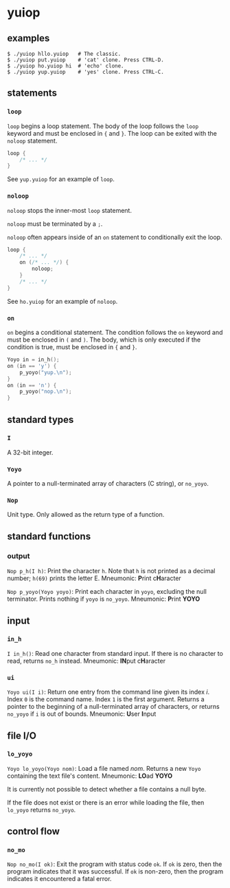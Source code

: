 # yuiop

## examples

    $ ./yuiop hllo.yuiop   # The classic.
    $ ./yuiop put.yuiop    # 'cat' clone. Press CTRL-D.
    $ ./yuiop ho.yuiop hi  # 'echo' clone.
    $ ./yuiop yup.yuiop    # 'yes' clone. Press CTRL-C.

## statements

### `loop`

`loop` begins a loop statement. The body of the loop
follows the `loop` keyword and must be enclosed in `{` and
`}`. The loop can be exited with the `noloop` statement.

```c
loop {
    /* ... */
}
```

See `yup.yuiop` for an example of `loop`.

### `noloop`

`noloop` stops the inner-most `loop` statement.

`noloop` must be terminated by a `;`.

`noloop` often appears inside of an `on` statement to
conditionally exit the loop.

```c
loop {
    /* ... */
    on (/* ... */) {
        noloop;
    }
    /* ... */
}
```

See `ho.yuiop` for an example of `noloop`.

### `on`

`on` begins a conditional statement. The condition follows
the `on` keyword and must be enclosed in `(` and `)`. The
body, which is only executed if the condition is true, must
be enclosed in `{` and `}`.

```c
Yoyo in = in_h();
on (in == 'y') {
    p_yoyo("yup.\n");
}
on (in == 'n') {
    p_yoyo("nop.\n");
}
```

## standard types

### `I`

A 32-bit integer.

### `Yoyo`

A pointer to a null-terminated array of characters (C
string), or `no_yoyo`.

### `Nop`

Unit type. Only allowed as the return type of a function.

## standard functions

### output

`Nop p_h(I h)`: Print the character `h`. Note that `h` is
not printed as a decimal number; `h(69)` prints the letter
E.
Mneumonic: **P**rint c**H**aracter

`Nop p_yoyo(Yoyo yoyo)`: Print each character in `yoyo`, excluding the
null terminator. Prints nothing if `yoyo` is `no_yoyo`.
Mneumonic: **P**rint **YOYO**

## input

### `in_h`

`I in_h()`: Read one character from standard input. If there
is no character to read, returns `no_h` instead.
Mneumonic: **IN**put c**H**aracter

### `ui`

`Yoyo ui(I i)`: Return one entry from the command line given
its index *i*. Index `0` is the command name. Index `1` is
the first argument. Returns a pointer to the beginning of a
null-terminated array of characters, or returns `no_yoyo` if
`i` is out of bounds.
Mneumonic: **U**ser **I**nput

## file I/O

### `lo_yoyo`

`Yoyo lo_yoyo(Yoyo nom)`: Load a file named *nom*. Returns a
new `Yoyo` containing the text file's content.
Mneumonic: **LO**ad **YOYO**

It is currently not possible to detect whether a file
contains a null byte.

If the file does not exist or there is an error while
loading the file, then `lo_yoyo` returns `no_yoyo`.

## control flow

### `no_mo`

`Nop no_mo(I ok)`: Exit the program with status code `ok`.
If `ok` is zero, then the program indicates that it was
successful. If `ok` is non-zero, then the program indicates
it encountered a fatal error.
